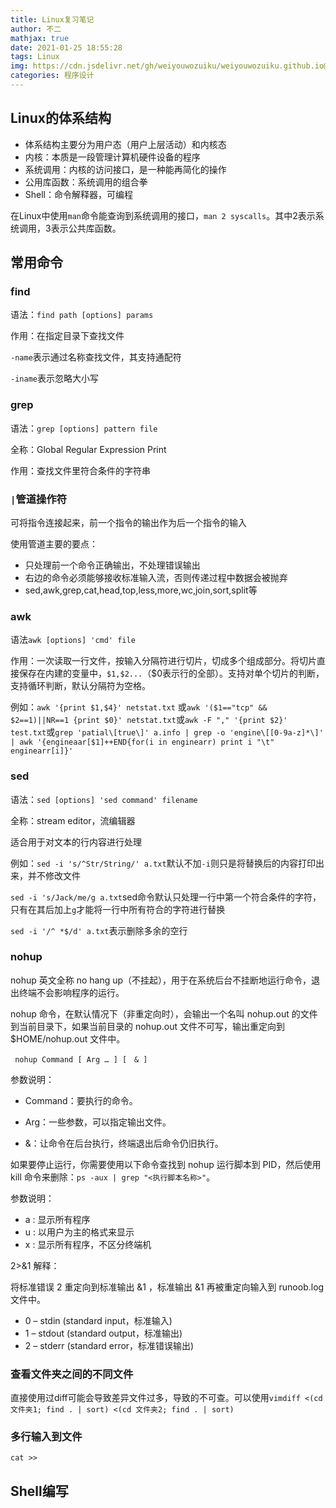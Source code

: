 ```yaml
---
title: Linux复习笔记
author: 不二
mathjax: true
date: 2021-01-25 18:55:28
tags: Linux
img: https://cdn.jsdelivr.net/gh/weiyouwozuiku/weiyouwozuiku.github.io@src/source/_posts/PageImg/程序设计/linux.jpg
categories: 程序设计
---
```


## Linux的体系结构

- 体系结构主要分为用户态（用户上层活动）和内核态
- 内核：本质是一段管理计算机硬件设备的程序
- 系统调用：内核的访问接口，是一种能再简化的操作
- 公用库函数：系统调用的组合拳
- Shell：命令解释器，可编程

在Linux中使用`man`命令能查询到系统调用的接口，`man 2 syscalls`。其中2表示系统调用，3表示公共库函数。

## 常用命令

### find

语法：`find path [options] params`

作用：在指定目录下查找文件

`-name`表示通过名称查找文件，其支持通配符

`-iname`表示忽略大小写

### grep

语法：`grep [options] pattern file`

全称：Global Regular Expression Print

作用：查找文件里符合条件的字符串

### `|`管道操作符

可将指令连接起来，前一个指令的输出作为后一个指令的输入

使用管道主要的要点：

- 只处理前一个命令正确输出，不处理错误输出
- 右边的命令必须能够接收标准输入流，否则传递过程中数据会被抛弃
- sed,awk,grep,cat,head,top,less,more,wc,join,sort,split等

### awk

语法`awk [options] 'cmd' file`

作用：一次读取一行文件，按输入分隔符进行切片，切成多个组成部分。将切片直接保存在内建的变量中，`$1,$2...`（$0表示行的全部）。支持对单个切片的判断，支持循环判断，默认分隔符为空格。

例如：`awk '{print $1,$4}' netstat.txt` 或`awk '($1=="tcp" && $2==1)||NR==1 {print $0}' netstat.txt`或`awk -F "," '{print $2}' test.txt`或`grep 'patial\[true\]' a.info | grep -o 'engine\[[0-9a-z]*\]' | awk '{engineaar[$1]++END{for(i in enginearr) print i "\t" enginearr[i]}'`

### sed

语法：`sed [options] 'sed command' filename`

全称：stream editor，流编辑器

适合用于对文本的行内容进行处理

例如：`sed -i 's/^Str/String/' a.txt`默认不加`-i`则只是将替换后的内容打印出来，并不修改文件

`sed -i 's/Jack/me/g a.txt`sed命令默认只处理一行中第一个符合条件的字符，只有在其后加上`g`才能将一行中所有符合的字符进行替换  

`sed -i '/^ *$/d' a.txt`表示删除多余的空行

### nohup

nohup 英文全称 no hang up（不挂起），用于在系统后台不挂断地运行命令，退出终端不会影响程序的运行。

nohup 命令，在默认情况下（非重定向时），会输出一个名叫 nohup.out 的文件到当前目录下，如果当前目录的 nohup.out 文件不可写，输出重定向到 $HOME/nohup.out 文件中。

```shell
 nohup Command [ Arg … ] [　& ]
```

 参数说明：

- Command：要执行的命令。

- Arg：一些参数，可以指定输出文件。

- &：让命令在后台执行，终端退出后命令仍旧执行。

如果要停止运行，你需要使用以下命令查找到 nohup 运行脚本到 PID，然后使用 kill 命令来删除：`ps -aux | grep "<执行脚本名称>"`。

参数说明：

- a : 显示所有程序
- u : 以用户为主的格式来显示
- x : 显示所有程序，不区分终端机

2>&1 解释：

将标准错误 2 重定向到标准输出 &1 ，标准输出 &1 再被重定向输入到 runoob.log 文件中。

- 0 – stdin (standard input，标准输入)
- 1 – stdout (standard output，标准输出)
- 2 – stderr (standard error，标准错误输出)

### 查看文件夹之间的不同文件

直接使用过diff可能会导致差异文件过多，导致的不可查。可以使用`vimdiff <(cd 文件夹1; find . | sort) <(cd 文件夹2; find . | sort)`

### 多行输入到文件

```shell
cat >>
```



## Shell编写

